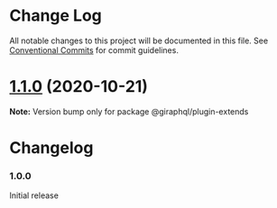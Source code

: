 # Change Log

All notable changes to this project will be documented in this file.
See [Conventional Commits](https://conventionalcommits.org) for commit guidelines.

# [1.1.0](https://github.com/hayes/giraphql/compare/@giraphql/plugin-extends@1.1.0-alpha.0...@giraphql/plugin-extends@1.1.0) (2020-10-21)

**Note:** Version bump only for package @giraphql/plugin-extends





# Changelog

### 1.0.0

Initial release
